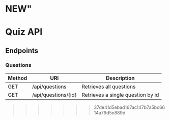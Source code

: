 # NEW" 
# Quiz API

## Endpoints

### Questions
| Method | URI | Description |
|---|---|---|
|GET|/api/questions|Retrieves all questions|
|GET|/api/questions/{id}|Retrieves a single question by id|

>>>>>>> 37de41d5ebad167ac147b7a5bc6614a79d5e889d
